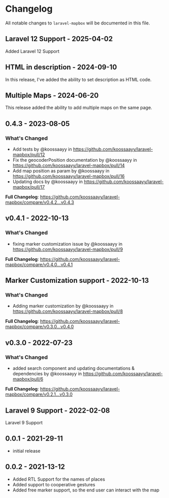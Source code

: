 # Changelog

All notable changes to `laravel-mapbox` will be documented in this file.

## Laravel 12 Support - 2025-04-02

Added Laravel 12 Support

## HTML in description - 2024-09-10

In this release, I've added the ability to set description as HTML code.

## Multiple Maps  - 2024-06-20

This release added the ability to add multiple maps on the same page.

## 0.4.3 - 2023-08-05

### What's Changed

- Add tests by @koossaayy in https://github.com/koossaayy/laravel-mapbox/pull/12
- Fix the geocoderPosition documentation by @koossaayy in https://github.com/koossaayy/laravel-mapbox/pull/14
- Add map position as param by @koossaayy in https://github.com/koossaayy/laravel-mapbox/pull/16
- Updating docs by @koossaayy in https://github.com/koossaayy/laravel-mapbox/pull/17

**Full Changelog**: https://github.com/koossaayy/laravel-mapbox/compare/v0.4.2...v0.4.3

## v0.4.1 - 2022-10-13

### What's Changed

- fixing marker customization issue by @koossaayy in https://github.com/koossaayy/laravel-mapbox/pull/9

**Full Changelog**: https://github.com/koossaayy/laravel-mapbox/compare/v0.4.0...v0.4.1

## Marker Customization support - 2022-10-13

### What's Changed

- Adding marker customization by @koossaayy in https://github.com/koossaayy/laravel-mapbox/pull/8

**Full Changelog**: https://github.com/koossaayy/laravel-mapbox/compare/v0.3.0...v0.4.0

## v0.3.0 - 2022-07-23

### What's Changed

- added search component and updating documentations & dependencies by @koossaayy in https://github.com/koossaayy/laravel-mapbox/pull/6

**Full Changelog**: https://github.com/koossaayy/laravel-mapbox/compare/v0.2.1...v0.3.0

## Laravel 9 Support - 2022-02-08

Laravel 9 Support

## 0.0.1 - 2021-29-11

- initial release

## 0.0.2 - 2021-13-12

- Added RTL Support for the names of places
- Added support to cooperative gestures
- Added free marker support, so the end user can interact with the map
